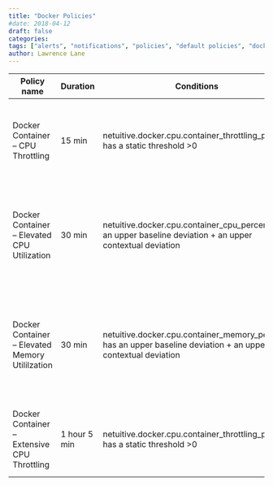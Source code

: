 ```yaml
---
title: "Docker Policies"
#date: 2018-04-12
draft: false
categories:
tags: ["alerts", "notifications", "policies", "default policies", "docker"]
author: Lawrence Lane
---
```


| Policy name                                     | Duration     | Conditions                                                                                                   | Category | Description                                                                                   |
|-------------------------------------------------|--------------|--------------------------------------------------------------------------------------------------------------|----------|-----------------------------------------------------------------------------------------------|
| Docker Container – CPU Throttling               | 15 min       | netuitive.docker.cpu.container_throttling_percent has a static threshold >0                                   | WARNING  | The Docker container has had its CPU usage throttled for at least the past 15 minutes.        |
| Docker Container – Elevated CPU Utilization     | 30 min       | netuitive.docker.cpu.container_cpu_percent has an upper baseline deviation + an upper contextual deviation    | INFO     | CPU usage on the Docker container has been higher than expected for 30 minutes or longer.     |
| Docker Container – Elevated Memory Utililzation | 30 min       | netuitive.docker.cpu.container_memory_percent has an upper baseline deviation + an upper contextual deviation | INFO     | Memory usage on the Docker container has been highter than expected for 30 minutes or longer. |
| Docker Container – Extensive CPU Throttling     | 1 hour 5 min | netuitive.docker.cpu.container_throttling_percent has a static threshold >0                                   | CRITICAL | The Docker container has had its CPU usage throttled for over an hour.                        |
